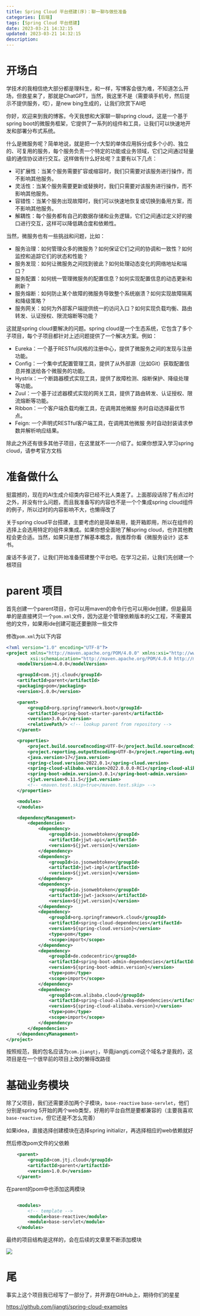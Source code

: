 ```yaml
---
title: Spring Cloud 平台搭建(序)：聊一聊与做些准备
categories: [后端]
tags: [Spring Cloud 平台搭建]
date: 2023-03-21 14:32:15
updated: 2023-03-21 14:32:15
description:
---
```


# 开场白

学技术的我相信绝大部分都是理科生，和一样，写博客会很为难，不知道怎么开场，但救星来了，那就是ChatGPT，当然，我这里不是（需要填手机号，然后提示不提供服务，哎），是new bing生成的，让我们欣赏下AI吧

你好，欢迎来到我的博客。今天我想和大家聊一聊spring cloud，这是一个基于spring boot的微服务框架，它提供了一系列的组件和工具，让我们可以快速地开发和部署分布式系统。

什么是微服务呢？简单地说，就是把一个大型的单体应用拆分成多个小的、独立的、可复用的服务，每个服务负责一个特定的功能或业务领域，它们之间通过轻量级的通信协议进行交互。这样做有什么好处呢？主要有以下几点：

- 可扩展性：当某个服务需要扩容或缩容时，我们只需要对该服务进行操作，而不影响其他服务。
- 灵活性：当某个服务需要更新或替换时，我们只需要对该服务进行操作，而不影响其他服务。
- 容错性：当某个服务出现故障时，我们可以快速地恢复或切换到备用方案，而不影响其他服务。
- 解耦性：每个服务都有自己的数据存储和业务逻辑，它们之间通过定义好的接口进行交互，这样可以降低耦合度和依赖性。

当然，微服务也有一些挑战和问题，比如：

- 服务治理：如何管理众多的微服务？如何保证它们之间的协调和一致性？如何监控和追踪它们的状态和性能？
- 服务发现：如何让微服务之间找到彼此？如何处理动态变化的网络地址和端口？
- 服务配置：如何统一管理微服务的配置信息？如何实现配置信息的动态更新和刷新？
- 服务熔断：如何防止某个故障的微服务导致整个系统崩溃？如何实现故障隔离和降级策略？
- 服务网关：如何为外部客户端提供统一的访问入口？如何实现负载均衡、路由转发、认证授权、限流熔断等功能？

这就是spring cloud要解决的问题。spring cloud是一个生态系统，它包含了多个子项目，每个子项目都针对上述问题提供了一个解决方案。例如：

- Eureka：一个基于RESTful风格的注册中心，提供了微服务之间的发现与注册功能。
- Config：一个集中式配置管理工具，提供了从外部源（比如Git）获取配置信息并推送给各个微服务的功能。
- Hystrix：一个断路器模式实现工具，提供了故障检测、熔断保护、降级处理等功能。
- Zuul：一个基于过滤器模式实现的网关工具，提供了路由转发、认证授权、限流熔断等功能。
- Ribbon：一个客户端负载均衡工具，在调用其他微服 务时自动选择最优节点。
- Feign: 一个声明式RESTful客户端工具，在调用其他微服 务时自动封装请求参数并解析响应结果。

除此之外还有很多其他子项目，在这里就不一一介绍了。如果你想深入学习spring cloud，请参考官方文档

# 准备做什么

挺震撼的，现在的AI生成介绍类内容已经不比人类差了。上面那段话除了有点过时之外，并没有什么问题，而且我准备写的内容也不是一个个集成spring cloud组件的例子，所以过时的内容影响不大，也懒得改了

关于spring cloud平台搭建，主要考虑的是简单易用，能开箱即用，所以在组件的选择上会选用特定的组件来集成。如果你想全面地了解spring cloud，也许其他教程会更合适。当然，如果只是想了解基本概念，我推荐你看《微服务设计》这本书。

废话不多说了，让我们开始准备搭建整个平台吧。在学习之前，让我们先创建一个根项目

# parent 项目

首先创建一个parent项目，你可以用maven的命令行也可以用ide创建，但是最简单的是直接拷贝一个`pom.xml`文件，因为这是个管理依赖版本的父工程，不需要其他的文件，如果用ide创建可能还要删除一些文件

修改`pom.xml`为以下内容

```xml
<?xml version="1.0" encoding="UTF-8"?>
<project xmlns="http://maven.apache.org/POM/4.0.0" xmlns:xsi="http://www.w3.org/2001/XMLSchema-instance"
         xsi:schemaLocation="http://maven.apache.org/POM/4.0.0 http://maven.apache.org/xsd/maven-4.0.0.xsd">
    <modelVersion>4.0.0</modelVersion>

    <groupId>com.jtj.cloud</groupId>
    <artifactId>parent</artifactId>
    <packaging>pom</packaging>
    <version>1.0.0</version>

    <parent>
        <groupId>org.springframework.boot</groupId>
        <artifactId>spring-boot-starter-parent</artifactId>
        <version>3.0.4</version>
        <relativePath/> <!-- lookup parent from repository -->
    </parent>

    <properties>
        <project.build.sourceEncoding>UTF-8</project.build.sourceEncoding>
        <project.reporting.outputEncoding>UTF-8</project.reporting.outputEncoding>
        <java.version>17</java.version>
        <spring-cloud.version>2022.0.1</spring-cloud.version>
        <spring-cloud-alibaba.version>2022.0.0.0-RC1</spring-cloud-alibaba.version>
        <spring-boot-admin.version>3.0.1</spring-boot-admin.version>
        <jjwt.version>0.11.5</jjwt.version>
        <!-- <maven.test.skip>true</maven.test.skip> -->
    </properties>

    <modules>
    </modules>

    <dependencyManagement>
        <dependencies>
            <dependency>
                <groupId>io.jsonwebtoken</groupId>
                <artifactId>jjwt-api</artifactId>
                <version>${jjwt.version}</version>
            </dependency>
            <dependency>
                <groupId>io.jsonwebtoken</groupId>
                <artifactId>jjwt-impl</artifactId>
                <version>${jjwt.version}</version>
            </dependency>
            <dependency>
                <groupId>io.jsonwebtoken</groupId>
                <artifactId>jjwt-jackson</artifactId>
                <version>${jjwt.version}</version>
            </dependency>
            <dependency>
                <groupId>org.springframework.cloud</groupId>
                <artifactId>spring-cloud-dependencies</artifactId>
                <version>${spring-cloud.version}</version>
                <type>pom</type>
                <scope>import</scope>
            </dependency>
            <dependency>
                <groupId>de.codecentric</groupId>
                <artifactId>spring-boot-admin-dependencies</artifactId>
                <version>${spring-boot-admin.version}</version>
                <type>pom</type>
                <scope>import</scope>
            </dependency>
            <dependency>
                <groupId>com.alibaba.cloud</groupId>
                <artifactId>spring-cloud-alibaba-dependencies</artifactId>
                <version>${spring-cloud-alibaba.version}</version>
                <type>pom</type>
                <scope>import</scope>
            </dependency>
        </dependencies>
    </dependencyManagement>
</project>
```

按照规范，我的包名应该为`com.jiangtj`，毕竟jiangtj.com这个域名才是我的，这项目是在一个很早前的项目上改的懒得改路径

# 基础业务模块

除了父项目，我们还需要添加两个子模块，`base-reactive` `base-servlet`，他们分别是spring 5开始的两个web类型，好用的平台自然是要都兼容的（主要我喜欢`base-reactive`，但它还是不怎么完善）

如果idea，直接选择创建模块在选择spring initializr，再选择相应的web依赖就好

然后修改pom文件的父依赖

```xml
    <parent>
        <groupId>com.jtj.cloud</groupId>
        <artifactId>parent</artifactId>
        <version>1.0.0</version>
    </parent>
```

在parent的pom中也添加这两模块

```xml

    <modules>
        <!-- template -->
        <module>base-reactive</module>
        <module>base-servlet</module>
    </modules>
```

最终的项目结构是这样的，会在后续的文章里不断添加模块

![](https://raw.githubusercontent.com/jiangtj/picgo-repo/master/img-a20230321175410.png)

# 尾

事实上这个项目我已经写了一部分了，并开源在GitHub上，期待你们的星星

https://github.com/jiangtj/spring-cloud-examples
